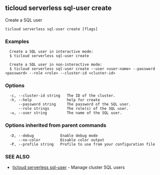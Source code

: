 ## ticloud serverless sql-user create

Create a SQL user

```
ticloud serverless sql-user create [flags]
```

### Examples

```
  Create a SQL user in interactive mode:
  $ ticloud serverless sql-user create

  Create a SQL user in non-interactive mode:
  $ ticloud serverless sql-user create --user <user-name> --password <password> --role <role> --cluster-id <cluster-id>
```

### Options

```
  -c, --cluster-id string   The ID of the cluster.
  -h, --help                help for create
      --password string     The password of the SQL user.
      --role strings        The role(s) of the SQL user.
  -u, --user string         The name of the SQL user.
```

### Options inherited from parent commands

```
  -D, --debug            Enable debug mode
      --no-color         Disable color output
  -P, --profile string   Profile to use from your configuration file
```

### SEE ALSO

* [ticloud serverless sql-user](ticloud_serverless_sql-user.md)	 - Manage cluster SQL users

